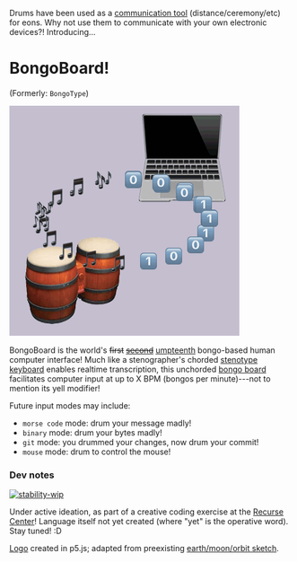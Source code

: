 Drums have been used as a [communication tool](https://en.wikipedia.org/wiki/Drums_in_communication) (distance/ceremony/etc) for eons. Why not use them to communicate with your own electronic devices?! Introducing...

# BongoBoard!

(Formerly: `BongoType`)

![Logo: drum and laptop on a black background, with a moving circle of emojis, the top half of which are 0 and 1 and the bottom half of which are musical notes.](./assets/logo.gif)

BongoBoard is the world's ~~first~~ ~~[second](https://www.reddit.com/r/badUIbattles/comments/gha25t/ascii_input_keyboard_the_binary_bongos/)~~ [umpteenth](https://medium.com/@jam1garner/how-i-turned-my-dk-bongos-into-a-keyboard-897299f71835) bongo-based human computer interface! Much like a stenographer's chorded [stenotype keyboard](https://en.wikipedia.org/wiki/Stenotype) enables realtime transcription, this unchorded [bongo board](https://en.wikipedia.org/wiki/GameCube_accessories#DK_Bongos) facilitates computer input at up to X BPM (bongos per minute)---not to mention its yell modifier! 

Future input modes may include:
- `morse code` mode: drum your message madly!
- `binary` mode: drum your bytes madly!
- `git` mode: you drummed your changes, now drum your commit!
- `mouse` mode: drum to control the mouse!


### Dev notes
[![stability-wip](https://img.shields.io/badge/phase-ideation-green.svg)](https://github.com/mkenney/software-guides/blob/master/STABILITY-BADGES.md#work-in-progress)

Under active ideation, as part of a creative coding exercise at the [Recurse Center](https://www.recurse.com/)! Language itself not yet created (where "yet" is the operative word). Stay tuned! :D

[Logo](https://editor.p5js.org/hannahilea/sketches/77GaUZb62) created in p5.js; adapted from preexisting [earth/moon/orbit sketch](https://happycoding.io/tutorials/p5js/arrays/earth-moon-emoji-orbit).
